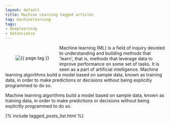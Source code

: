```yaml
---
layout: default
title: Machine Learning tagged articles
tag: machinelearning
tags:
- deeplearning
- datascience
---
```


<div style="float: left; margin: 2.0rem;">
	<img src="/public/images/{{ page.tag }}.png" style="max-width: 10rem;" alt="{{ page.tag }}" />
</div>


<p>Machine learning (ML) is a field of inquiry devoted to understanding and building methods that 'learn', that is, methods that leverage data to improve performance on some set of tasks. It is seen as a part of artificial intelligence. Machine learning algorithms build a model based on sample data, known as training data, in order to make predictions or decisions without being explicitly programmed to do so.</p>

<p>Machine learning algorithms build a model based on sample data, known as training data, in order to make predictions or decisions without being explicitly programmed to do so.</p>

{% include tagged_posts_list.html %}
